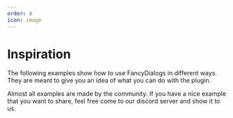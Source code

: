 ```yaml
---
order: 8
icon: image
---
```


# Inspiration

The following examples show how to use FancyDialogs in different ways. They are meant to give you an idea of what you can do with the plugin.

Almost all examples are made by the community. If you have a nice example that you want to share, feel free come to our discord server and show it to us.
